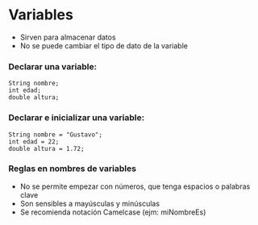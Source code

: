 # Variables

- Sirven para almacenar datos
- No se puede cambiar el tipo de dato de la variable

### Declarar una variable:  
`String nombre;`  
`int edad;`  
`double altura;`

### Declarar e inicializar una variable:  
`String nombre = "Gustavo";`  
`int edad = 22;`  
`double altura = 1.72;`

### Reglas en nombres de variables
- No se permite empezar con números, que tenga espacios o palabras clave
- Son sensibles a mayúsculas y minúsculas
- Se recomienda notación Camelcase (ejm: miNombreEs)


